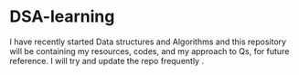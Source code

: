 # DSA-learning
I have recently started Data structures and Algorithms  and this repository will be containing my resources, codes, and my approach to Qs, for future reference. I will try and update the repo frequently .
